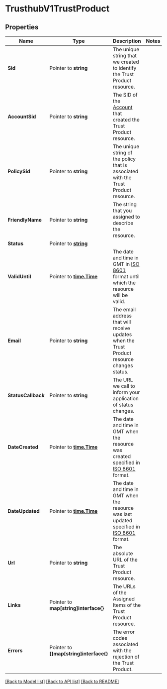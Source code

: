 # TrusthubV1TrustProduct

## Properties

Name | Type | Description | Notes
------------ | ------------- | ------------- | -------------
**Sid** | Pointer to **string** | The unique string that we created to identify the Trust Product resource. |
**AccountSid** | Pointer to **string** | The SID of the [Account](https://www.twilio.com/docs/iam/api/account) that created the Trust Product resource. |
**PolicySid** | Pointer to **string** | The unique string of the policy that is associated with the Trust Product resource. |
**FriendlyName** | Pointer to **string** | The string that you assigned to describe the resource. |
**Status** | Pointer to [**string**](TrustProductEnumStatus.md) |  |
**ValidUntil** | Pointer to [**time.Time**](time.Time.md) | The date and time in GMT in [ISO 8601](https://en.wikipedia.org/wiki/ISO_8601) format until which the resource will be valid. |
**Email** | Pointer to **string** | The email address that will receive updates when the Trust Product resource changes status. |
**StatusCallback** | Pointer to **string** | The URL we call to inform your application of status changes. |
**DateCreated** | Pointer to [**time.Time**](time.Time.md) | The date and time in GMT when the resource was created specified in [ISO 8601](https://en.wikipedia.org/wiki/ISO_8601) format. |
**DateUpdated** | Pointer to [**time.Time**](time.Time.md) | The date and time in GMT when the resource was last updated specified in [ISO 8601](https://en.wikipedia.org/wiki/ISO_8601) format. |
**Url** | Pointer to **string** | The absolute URL of the Trust Product resource. |
**Links** | Pointer to **map[string]interface{}** | The URLs of the Assigned Items of the Trust Product resource. |
**Errors** | Pointer to **[]map[string]interface{}** | The error codes associated with the rejection of the Trust Product. |

[[Back to Model list]](../README.md#documentation-for-models) [[Back to API list]](../README.md#documentation-for-api-endpoints) [[Back to README]](../README.md)


